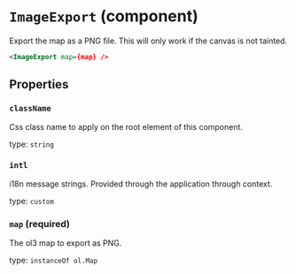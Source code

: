 `ImageExport` (component)
=========================

Export the map as a PNG file. This will only work if the canvas is not tainted.

```xml
<ImageExport map={map} />
```

Properties
----------

### `className`

Css class name to apply on the root element of this component.

type: `string`


### `intl`

i18n message strings. Provided through the application through context.

type: `custom`


### `map` (required)

The ol3 map to export as PNG.

type: `instanceOf ol.Map`

